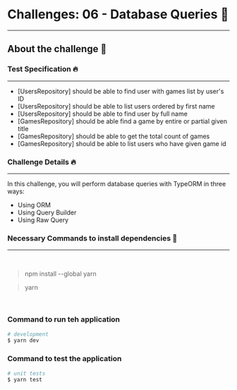 # Challenges: 06 - Database Queries 🚀

---

## About the challenge 📌

### Test Specification 🔥
---

* [UsersRepository] should be able to find user with games list by user's ID
* [UsersRepository] should be able to list users ordered by first name
* [UsersRepository] should be able to find user by full name
* [GamesRepository] should be able find a game by entire or partial given title
* [GamesRepository] should be able to get the total count of games
* [GamesRepository] should be able to list users who have given game id

### Challenge Details 🔥
---

In this challenge, you will perform database queries with TypeORM in three ways:
* Using ORM
* Using Query Builder
* Using Raw Query

### Necessary Commands to install dependencies 📌
---

<br>

> npm install --global yarn

> yarn


<br>

### Command to run teh application

```bash
# development
$ yarn dev
```

### Command to test the application

```bash
# unit tests
$ yarn test